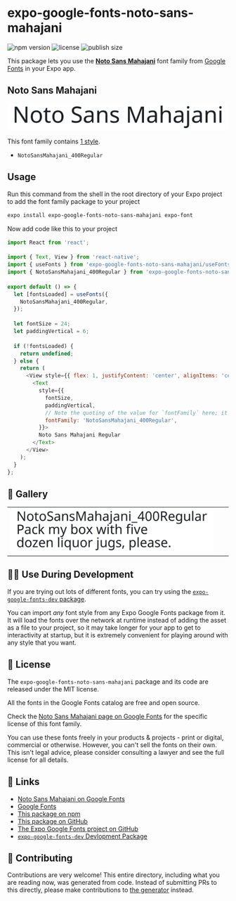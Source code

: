 # expo-google-fonts-noto-sans-mahajani

![npm version](https://flat.badgen.net/npm/v/expo-google-fonts-noto-sans-mahajani)
![license](https://flat.badgen.net/github/license/expo/google-fonts)
![publish size](https://flat.badgen.net/packagephobia/install/expo-google-fonts-noto-sans-mahajani)

This package lets you use the [**Noto Sans Mahajani**](https://fonts.google.com/specimen/Noto+Sans+Mahajani) font family from [Google Fonts](https://fonts.google.com/) in your Expo app.

## Noto Sans Mahajani

![Noto Sans Mahajani](./font-family.png)

This font family contains [1 style](#-gallery).

- `NotoSansMahajani_400Regular`

## Usage

Run this command from the shell in the root directory of your Expo project to add the font family package to your project
```sh
expo install expo-google-fonts-noto-sans-mahajani expo-font
```

Now add code like this to your project
```js
import React from 'react';

import { Text, View } from 'react-native';
import { useFonts } from 'expo-google-fonts-noto-sans-mahajani/useFonts';
import { NotoSansMahajani_400Regular } from 'expo-google-fonts-noto-sans-mahajani/400Regular';

export default () => {
  let [fontsLoaded] = useFonts({
    NotoSansMahajani_400Regular,
  });

  let fontSize = 24;
  let paddingVertical = 6;

  if (!fontsLoaded) {
    return undefined;
  } else {
    return (
      <View style={{ flex: 1, justifyContent: 'center', alignItems: 'center' }}>
        <Text
          style={{
            fontSize,
            paddingVertical,
            // Note the quoting of the value for `fontFamily` here; it expects a string!
            fontFamily: 'NotoSansMahajani_400Regular',
          }}>
          Noto Sans Mahajani Regular
        </Text>
      </View>
    );
  }
};

```

## 🔡 Gallery


||||
|-|-|-|
|![NotoSansMahajani_400Regular](.//400Regular/NotoSansMahajani_400Regular.ttf.png)||||


## 👩‍💻 Use During Development

If you are trying out lots of different fonts, you can try using the [`expo-google-fonts-dev` package](https://github.com/freeboub/google-fonts/tree/master/font-packages/dev#readme).

You can import *any* font style from any Expo Google Fonts package from it. It will load the fonts
over the network at runtime instead of adding the asset as a file to your project, so it may take longer
for your app to get to interactivity at startup, but it is extremely convenient
for playing around with any style that you want.

## 📖 License

The `expo-google-fonts-noto-sans-mahajani` package and its code are released under the MIT license.

All the fonts in the Google Fonts catalog are free and open source.

Check the [Noto Sans Mahajani page on Google Fonts](https://fonts.google.com/specimen/Noto+Sans+Mahajani) for the specific license of this font family.

You can use these fonts freely in your products & projects - print or digital, commercial or otherwise. However, you can't sell the fonts on their own. This isn't legal advice, please consider consulting a lawyer and see the full license for all details.

## 🔗 Links

- [Noto Sans Mahajani on Google Fonts](https://fonts.google.com/specimen/Noto+Sans+Mahajani)
- [Google Fonts](https://fonts.google.com/)
- [This package on npm](https://www.npmjs.com/package/expo-google-fonts-noto-sans-mahajani)
- [This package on GitHub](https://github.com/freeboub/google-fonts/tree/master/font-packages/noto-sans-mahajani)
- [The Expo Google Fonts project on GitHub](https://github.com/freeboub/google-fonts)
- [`expo-google-fonts-dev` Devlopment Package](https://github.com/freeboub/google-fonts/tree/master/font-packages/dev)

## 🤝 Contributing

Contributions are very welcome! This entire directory, including what you are reading now, was generated from code. Instead of submitting PRs to this directly, please make contributions to [the generator](https://github.com/freeboub/google-fonts/tree/master/packages/generator) instead.
